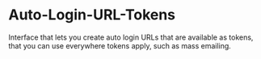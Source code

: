 # Auto-Login-URL-Tokens
Interface that lets you create auto login URLs that are available as tokens, that you can use everywhere tokens apply, such as mass emailing.
